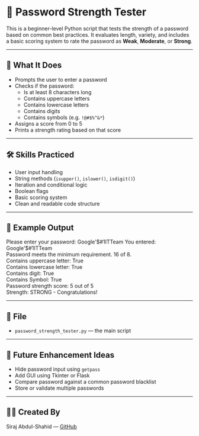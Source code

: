 # 🔐 Password Strength Tester

This is a beginner-level Python script that tests the strength of a password based on common best practices. It evaluates length, variety, and includes a basic scoring system to rate the password as **Weak**, **Moderate**, or **Strong**.

---

## 🧠 What It Does

- Prompts the user to enter a password
- Checks if the password:
  - Is at least 8 characters long
  - Contains uppercase letters
  - Contains lowercase letters
  - Contains digits
  - Contains symbols (e.g. `!@#$%^&*`)
- Assigns a score from 0 to 5
- Prints a strength rating based on that score

---

## 🛠️ Skills Practiced

- User input handling
- String methods (`isupper()`, `islower()`, `isdigit()`)
- Iteration and conditional logic
- Boolean flags
- Basic scoring system
- Clean and readable code structure

---

## 📄 Example Output

Please enter your password: Google'$#1ITTeam  
You entered: Google'$#1ITTeam  
Password meets the minimum requirement. 16 of 8.  
Contains uppercase letter: True  
Contains lowercase letter: True  
Contains digit: True  
Contains Symbol: True  
Password strength score: 5 out of 5  
Strength: STRONG - Congratulations!

---

## 📁 File

- `password_strength_tester.py` — the main script

---

## 🚀 Future Enhancement Ideas

- Hide password input using `getpass`
- Add GUI using Tkinter or Flask
- Compare password against a common password blacklist
- Store or validate multiple passwords

---

## 🧑‍💻 Created By

Siraj Abdul-Shahid — [GitHub](https://github.com/SA-TechMaestro)

